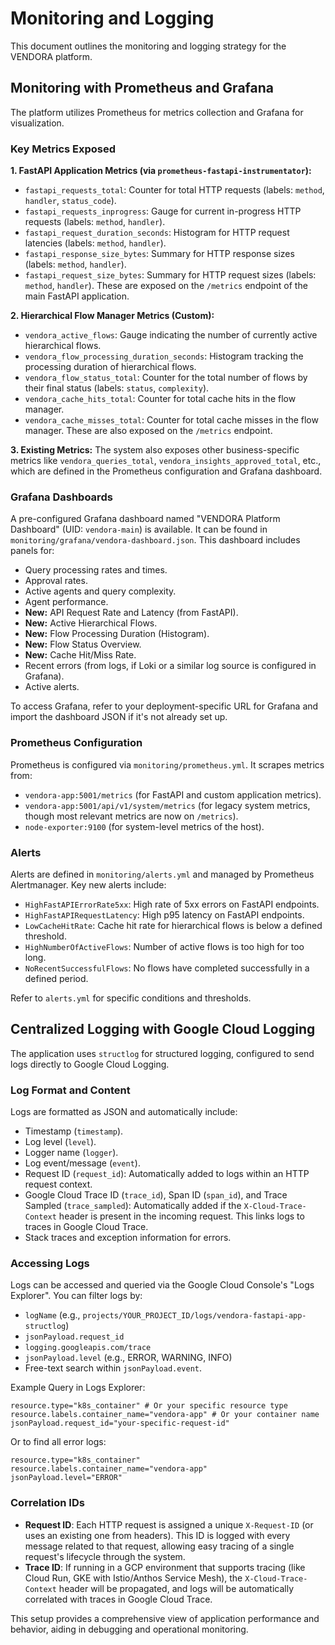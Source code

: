 # Monitoring and Logging

This document outlines the monitoring and logging strategy for the VENDORA platform.

## Monitoring with Prometheus and Grafana

The platform utilizes Prometheus for metrics collection and Grafana for visualization.

### Key Metrics Exposed

**1. FastAPI Application Metrics (via `prometheus-fastapi-instrumentator`):**
   - `fastapi_requests_total`: Counter for total HTTP requests (labels: `method`, `handler`, `status_code`).
   - `fastapi_requests_inprogress`: Gauge for current in-progress HTTP requests (labels: `method`, `handler`).
   - `fastapi_request_duration_seconds`: Histogram for HTTP request latencies (labels: `method`, `handler`).
   - `fastapi_response_size_bytes`: Summary for HTTP response sizes (labels: `method`, `handler`).
   - `fastapi_request_size_bytes`: Summary for HTTP request sizes (labels: `method`, `handler`).
   These are exposed on the `/metrics` endpoint of the main FastAPI application.

**2. Hierarchical Flow Manager Metrics (Custom):**
   - `vendora_active_flows`: Gauge indicating the number of currently active hierarchical flows.
   - `vendora_flow_processing_duration_seconds`: Histogram tracking the processing duration of hierarchical flows.
   - `vendora_flow_status_total`: Counter for the total number of flows by their final status (labels: `status`, `complexity`).
   - `vendora_cache_hits_total`: Counter for total cache hits in the flow manager.
   - `vendora_cache_misses_total`: Counter for total cache misses in the flow manager.
   These are also exposed on the `/metrics` endpoint.

**3. Existing Metrics:**
   The system also exposes other business-specific metrics like `vendora_queries_total`, `vendora_insights_approved_total`, etc., which are defined in the Prometheus configuration and Grafana dashboard.

### Grafana Dashboards

A pre-configured Grafana dashboard named "VENDORA Platform Dashboard" (UID: `vendora-main`) is available. It can be found in `monitoring/grafana/vendora-dashboard.json`.
This dashboard includes panels for:
   - Query processing rates and times.
   - Approval rates.
   - Active agents and query complexity.
   - Agent performance.
   - **New:** API Request Rate and Latency (from FastAPI).
   - **New:** Active Hierarchical Flows.
   - **New:** Flow Processing Duration (Histogram).
   - **New:** Flow Status Overview.
   - **New:** Cache Hit/Miss Rate.
   - Recent errors (from logs, if Loki or a similar log source is configured in Grafana).
   - Active alerts.

To access Grafana, refer to your deployment-specific URL for Grafana and import the dashboard JSON if it's not already set up.

### Prometheus Configuration

Prometheus is configured via `monitoring/prometheus.yml`. It scrapes metrics from:
   - `vendora-app:5001/metrics` (for FastAPI and custom application metrics).
   - `vendora-app:5001/api/v1/system/metrics` (for legacy system metrics, though most relevant metrics are now on `/metrics`).
   - `node-exporter:9100` (for system-level metrics of the host).

### Alerts

Alerts are defined in `monitoring/alerts.yml` and managed by Prometheus Alertmanager. Key new alerts include:
   - `HighFastAPIErrorRate5xx`: High rate of 5xx errors on FastAPI endpoints.
   - `HighFastAPIRequestLatency`: High p95 latency on FastAPI endpoints.
   - `LowCacheHitRate`: Cache hit rate for hierarchical flows is below a defined threshold.
   - `HighNumberOfActiveFlows`: Number of active flows is too high for too long.
   - `NoRecentSuccessfulFlows`: No flows have completed successfully in a defined period.

Refer to `alerts.yml` for specific conditions and thresholds.

## Centralized Logging with Google Cloud Logging

The application uses `structlog` for structured logging, configured to send logs directly to Google Cloud Logging.

### Log Format and Content

Logs are formatted as JSON and automatically include:
   - Timestamp (`timestamp`).
   - Log level (`level`).
   - Logger name (`logger`).
   - Log event/message (`event`).
   - Request ID (`request_id`): Automatically added to logs within an HTTP request context.
   - Google Cloud Trace ID (`trace_id`), Span ID (`span_id`), and Trace Sampled (`trace_sampled`): Automatically added if the `X-Cloud-Trace-Context` header is present in the incoming request. This links logs to traces in Google Cloud Trace.
   - Stack traces and exception information for errors.

### Accessing Logs

Logs can be accessed and queried via the Google Cloud Console's "Logs Explorer".
You can filter logs by:
   - `logName` (e.g., `projects/YOUR_PROJECT_ID/logs/vendora-fastapi-app-structlog`)
   - `jsonPayload.request_id`
   - `logging.googleapis.com/trace`
   - `jsonPayload.level` (e.g., ERROR, WARNING, INFO)
   - Free-text search within `jsonPayload.event`.

Example Query in Logs Explorer:
```
resource.type="k8s_container" # Or your specific resource type
resource.labels.container_name="vendora-app" # Or your container name
jsonPayload.request_id="your-specific-request-id"
```

Or to find all error logs:
```
resource.type="k8s_container"
resource.labels.container_name="vendora-app"
jsonPayload.level="ERROR"
```

### Correlation IDs

- **Request ID**: Each HTTP request is assigned a unique `X-Request-ID` (or uses an existing one from headers). This ID is logged with every message related to that request, allowing easy tracing of a single request's lifecycle through the system.
- **Trace ID**: If running in a GCP environment that supports tracing (like Cloud Run, GKE with Istio/Anthos Service Mesh), the `X-Cloud-Trace-Context` header will be propagated, and logs will be automatically correlated with traces in Google Cloud Trace.

This setup provides a comprehensive view of application performance and behavior, aiding in debugging and operational monitoring.

